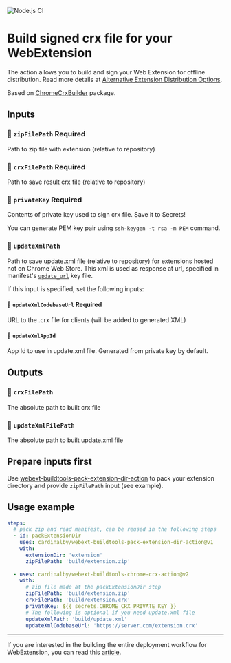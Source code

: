 ![Node.js CI](https://github.com/cardinalby/webext-buildtools-chrome-crx-action/workflows/build-test/badge.svg)

# Build signed crx file for your WebExtension

The action allows you to build and sign your Web Extension for offline distribution. 
Read more details at [Alternative Extension Distribution Options](https://developer.chrome.com/docs/extensions/mv3/external_extensions/).

Based on [ChromeCrxBuilder](https://www.npmjs.com/package/webext-buildtools-chrome-crx-builder) package.

## Inputs

### 🔸 `zipFilePath` **Required** 
Path to zip file with extension (relative to repository)

### 🔸 `crxFilePath` **Required**
Path to save result crx file (relative to repository)

### 🔸 `privateKey` **Required**
Contents of private key used to sign crx file. Save it to Secrets!

You can generate PEM key pair using `ssh-keygen -t rsa -m PEM` command. 

### 🔸 `updateXmlPath`<br>
Path to save update.xml file (relative to repository) for extensions hosted not on Chrome Web Store. 
This xml is used as response at url, specified in manifest's [`update_url`](https://developer.chrome.com/docs/extensions/mv3/linux_hosting/#update_url) key file.

If this input is specified, set the following inputs:

#### 🔹 `updateXmlCodebaseUrl` **Required**
URL to the .crx file for clients (will be added to generated XML)
    
#### 🔹 `updateXmlAppId`
App Id to use in update.xml file. Generated from private key by default.

## Outputs
### 🔻 `crxFilePath`
The absolute path to built crx file

### 🔻 `updateXmlFilePath`
The absolute path to built update.xml file

## Prepare inputs first
Use [webext-buildtools-pack-extension-dir-action](https://github.com/cardinalby/webext-buildtools-pack-extension-dir-action)
to pack your extension directory and provide `zipFilePath` input (see example).

## Usage example

```yaml
steps:
  # pack zip and read manifest, can be reused in the following steps
  - id: packExtensionDir
    uses: cardinalby/webext-buildtools-pack-extension-dir-action@v1
    with:
      extensionDir: 'extension'
      zipFilePath: 'build/extension.zip'
  
  - uses: cardinalby/webext-buildtools-chrome-crx-action@v2
    with:
      # zip file made at the packExtensionDir step
      zipFilePath: 'build/extension.zip'
      crxFilePath: 'build/extension.crx'
      privateKey: ${{ secrets.CHROME_CRX_PRIVATE_KEY }}
      # The following is optional if you need update.xml file
      updateXmlPath: 'build/update.xml'
      updateXmlCodebaseUrl: 'https://server.com/extension.crx'
```

---
If you are interested in the building the entire deployment workflow for WebExtension, 
you can read this [article](https://cardinalby.github.io/blog/post/github-actions/webext/1-introduction/).